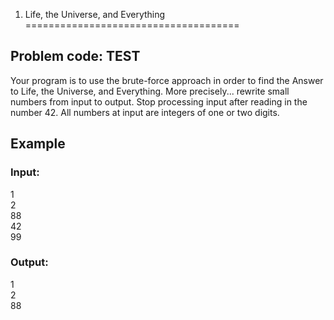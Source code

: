 1. Life, the Universe, and Everything  
=====================================  

## Problem code: TEST ##

Your program is to use the brute-force approach in order to find the Answer to Life, the Universe, and Everything. More precisely... rewrite small numbers from input to output. Stop processing input after reading in the number 42. All numbers at input are integers of one or two digits.  

## Example ##  


### Input: ###  
1  
2  
88  
42  
99  

### Output: ###  
1  
2  
88  
